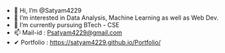 - 👋 Hi, I’m @Satyam4229
- 👀 I’m interested in Data Analysis, Machine Learning as well as Web Dev.
- 🌱 I’m currently pursuing BTech - CSE
- 📫 Mail-id : Psatyam4229@gmail.com 
- ✔ Portfolio : https://satyam4229.github.io/Portfolio/

<!---
Satyam4229/Satyam4229 is a ✨ special ✨ repository because its `README.md` (this file) appears on your GitHub profile.
You can click the Preview link to take a look at your changes.
--->
